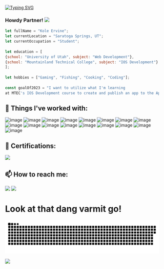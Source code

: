 [![Typing SVG](https://readme-typing-svg.demolab.com?font=Fira+Code&duration=2500&pause=1500&color=B50000&width=435&lines=Full+Stack+Web+Developer;IOS+%26+Swift+Developer)](https://git.io/typing-svg)
### Howdy Partner! <img src="https://raw.githubusercontent.com/MartinHeinz/MartinHeinz/master/wave.gif" width="30px">

```Javascript
let fullName = "Kole Ervine";
let currentLocation = "Saratoga Springs, UT";
let currentOccupation = "Student";

let education = [
{school: "University of Utah", subject: "Web Development"},
{school: "Mountainland Technical College", subject: "IOS Development"}
];

let hobbies = ["Gaming", "Fishing", "Cooking", "Coding"];

const goalOf2023 = "I want to utilize what I'm learning
at MTEC's IOS Development course to create and publish an app to the Apple App Store.";

```
## 🔭 Things I've worked with:
![image](https://img.shields.io/badge/Binance-FCD535?style=for-the-badge&logo=binance&logoColor=white) ![image](https://img.shields.io/badge/Coinbase-0052FF?style=for-the-badge&logo=Coinbase&logoColor=white) ![image](https://img.shields.io/badge/HTML5-E34F26?style=for-the-badge&logo=html5&logoColor=white) ![image](https://img.shields.io/badge/CSS3-1572B6?style=for-the-badge&logo=css3&logoColor=white) ![image](https://img.shields.io/badge/JavaScript-323330?style=for-the-badge&logo=javascript&logoColor=F7DF1E) ![image](https://img.shields.io/badge/Node.js-339933?style=for-the-badge&logo=nodedotjs&logoColor=white) ![image](https://img.shields.io/badge/React-20232A?style=for-the-badge&logo=react&logoColor=61DAFB) ![image](https://img.shields.io/badge/Bootstrap-563D7C?style=for-the-badge&logo=bootstrap&logoColor=white) ![image](https://img.shields.io/badge/Swift-FA7343?style=for-the-badge&logo=swift&logoColor=white) ![image](https://img.shields.io/badge/NativeScript-3655FF?style=for-the-badge&logo=NativeScript&logoColor=black) ![image](https://img.shields.io/badge/MongoDB-4EA94B?style=for-the-badge&logo=mongodb&logoColor=white)  ![image](https://img.shields.io/badge/MySQL-005C84?style=for-the-badge&logo=mysql&logoColor=white)  ![image](https://img.shields.io/badge/Heroku-430098?style=for-the-badge&logo=heroku&logoColor=white) ![image](https://img.shields.io/badge/GitHub_Actions-2088FF?style=for-the-badge&logo=github-actions&logoColor=white) ![image](https://img.shields.io/badge/VSCode-0078D4?style=for-the-badge&logo=visual%20studio%20code&logoColor=white) ![image](https://img.shields.io/badge/Xcode-007ACC?style=for-the-badge&logo=Xcode&logoColor=white) ![image](https://img.shields.io/badge/GIT-E44C30?style=for-the-badge&logo=git&logoColor=white)
 

## :school: Certifications:
[<img src="https://user-images.githubusercontent.com/95316362/217667671-58c6cacd-4f26-432e-8445-37e32f5dd660.png" />](https://www.credly.com/badges/fdf929a1-7cd9-42db-b776-feac15910450/public_url)

## 📫 How to reach me:

[<img src="https://img.shields.io/badge/LinkedIn-0077B5?style=for-the-badge&logo=linkedin&logoColor=white" />](https://www.linkedin.com/in/bullmoosedev/) [<img src="https://img.shields.io/badge/Gmail-D14836?style=for-the-badge&logo=gmail&logoColor=white">](mailto:koleervine@gmail.com)


# Look at that dang varmit go!

![Snake animation](https://github.com/BullMooseDev/BullMooseDev/blob/output/github-contribution-grid-snake.svg)

![](https://komarev.com/ghpvc/?username=BullMooseDev&style=plastic&label=Total+Visitors)

<!--

// the below snippet is for light mode snake
![snake gif](https://github.com/BullMooseDev/BullMooseDev/blob/output/github-contribution-grid-snake.gif)

**BullMooseDev/BullMooseDev** is a ✨ _special_ ✨ repository because its `README.md` (this file) appears on your GitHub profile.

Here are some ideas to get you started:

- 🔭 I’m currently working on ...
- 🌱 I’m currently learning ...
- 👯 I’m looking to collaborate on ...
- 🤔 I’m looking for help with ...
- 💬 Ask me about ...
- 📫 How to reach me: ...
- 😄 Pronouns: ...
- ⚡ Fun fact: ...
-->

